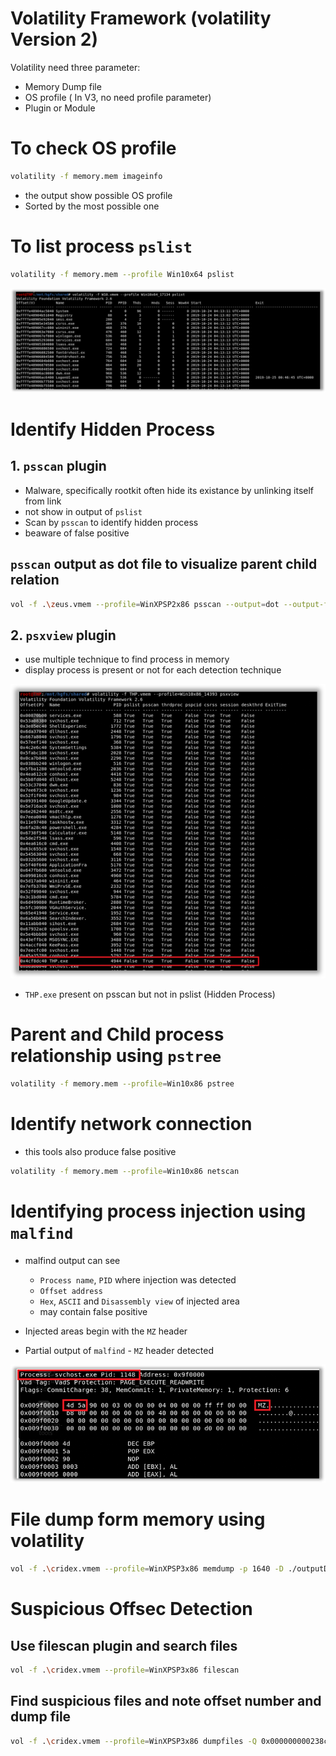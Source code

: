 # Volatility Framework (volatility Version 2)

Volatility need three parameter:
- Memory Dump file
- OS profile ( In V3,  no need profile parameter)
- Plugin or Module


# To check OS profile

```bash
volatility -f memory.mem imageinfo
```
- the output show possible OS profile
- Sorted by the most possible one

# To list process `pslist`

```bash
volatility -f memory.mem --profile Win10x64 pslist
```

![pslist](../images/image.png)


# Identify Hidden Process


## 1. `psscan` plugin 

- Malware, specifically rootkit often hide its existance by unlinking itself from link
- not show in output of `pslist`
- Scan by `psscan` to identify hidden process
- beaware of false positive

## `psscan` output as dot file to visualize parent child relation 

```bash
vol -f .\zeus.vmem --profile=WinXPSP2x86 psscan --output=dot --output-file=zeus.dot
```



## 2. `psxview` plugin

- use multiple technique to find process in memory
- display process is present or not for each detection technique

![psxview](../images/image-1.png)

- `THP.exe` present on psscan but not in pslist (Hidden Process)

# Parent and Child process relationship using `pstree`

```bash
volatility -f memory.mem --profile=Win10x86 pstree
```

# Identify network connection 

- this tools also produce false positive

```bash
volatility -f memory.mem --profile=Win10x86 netscan

```

# Identifying process injection using `malfind`

- malfind output can see
    - `Process name`, `PID` where injection was detected
    - `Offset address`
    - `Hex`, `ASCII` and `Disassembly view` of injected area
    - may contain false positive

- Injected areas begin with the `MZ` header
- Partial output of `malfind` - `MZ` header detected

![malfind](../images/image-2.png)

# File dump form memory using volatility

```bash
vol -f .\cridex.vmem --profile=WinXPSP3x86 memdump -p 1640 -D ./outputDir
```

# Suspicious Offsec  Detection

## Use filescan plugin and search files

```bash
vol -f .\cridex.vmem --profile=WinXPSP3x86 filescan
```
## Find suspicious files and note offset number and dump file 

```bash
vol -f .\cridex.vmem --profile=WinXPSP3x86 dumpfiles -Q 0x000000000238c778 -D ./outputDir
```

